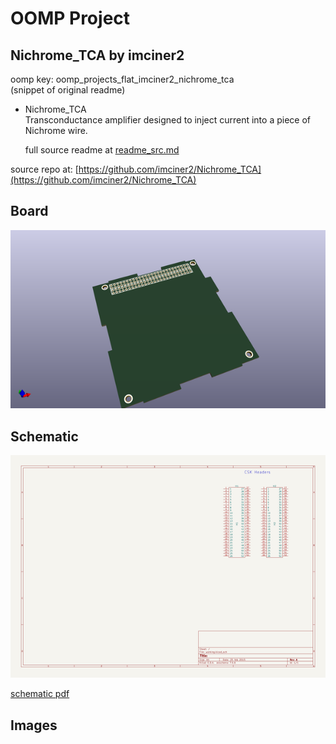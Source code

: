 # OOMP Project  
## Nichrome_TCA  by imciner2  
  
oomp key: oomp_projects_flat_imciner2_nichrome_tca  
(snippet of original readme)  
  
- Nichrome_TCA  
Transconductance amplifier designed to inject current into a piece of Nichrome wire.  
  
  full source readme at [readme_src.md](readme_src.md)  
  
source repo at: [https://github.com/imciner2/Nichrome_TCA](https://github.com/imciner2/Nichrome_TCA)  
## Board  
  
[![working_3d.png](working_3d_600.png)](working_3d.png)  
## Schematic  
  
[![working_schematic.png](working_schematic_600.png)](working_schematic.png)  
  
[schematic pdf](working_schematic.pdf)  
## Images  
